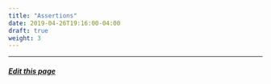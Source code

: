 ```yaml
---
title: "Assertions"
date: 2019-04-26T19:16:00-04:00
draft: true
weight: 3
---
```




---
##### [Edit this page](https://github.com/belbio/bel_lang_ws/edit/master/content/language/assertions.md)
